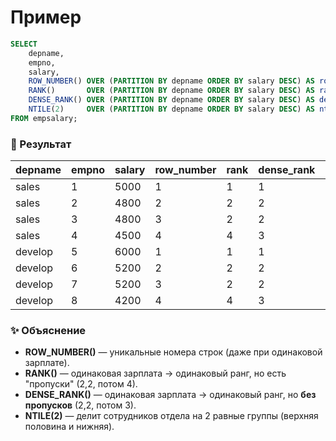 # Пример
```sql
SELECT 
    depname,
    empno,
    salary,
    ROW_NUMBER() OVER (PARTITION BY depname ORDER BY salary DESC) AS row_number,
    RANK()       OVER (PARTITION BY depname ORDER BY salary DESC) AS rank,
    DENSE_RANK() OVER (PARTITION BY depname ORDER BY salary DESC) AS dense_rank,
    NTILE(2)     OVER (PARTITION BY depname ORDER BY salary DESC) AS ntile
FROM empsalary;

```
### 📌 Результат

|depname|empno|salary|row_number|rank|dense_rank|ntile|
|---|---|---|---|---|---|---|
|sales|1|5000|1|1|1|1|
|sales|2|4800|2|2|2|1|
|sales|3|4800|3|2|2|1|
|sales|4|4500|4|4|3|2|
|develop|5|6000|1|1|1|1|
|develop|6|5200|2|2|2|1|
|develop|7|5200|3|2|2|1|
|develop|8|4200|4|4|3|2|
### ✨ Объяснение
- **ROW_NUMBER()** — уникальные номера строк (даже при одинаковой зарплате).
- **RANK()** — одинаковая зарплата → одинаковый ранг, но есть "пропуски" (2,2, потом 4).
- **DENSE_RANK()** — одинаковая зарплата → одинаковый ранг, но **без пропусков** (2,2, потом 3).
- **NTILE(2)** — делит сотрудников отдела на 2 равные группы (верхняя половина и нижняя).